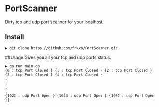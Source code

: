 # PortScanner
Dirty tcp and udp port scanner for your localhost.

## Install

```
▶ git clone https://github.com/frkxo/PortScanner.git
```

##Usage
Gives you all your tcp and udp ports status.

```
▶ go run main.go
{0 : tcp Port Closed } {1 : tcp Port Closed } {2 : tcp Port Closed } {3 : tcp Port Closed } {4 : tcp Port Closed } 
.
.
.
.
{1022 : udp Port Open } {1023 : udp Port Open } {1024 : udp Port Open }]
```
